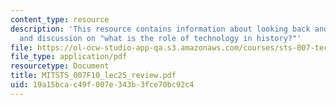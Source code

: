 ```yaml
---
content_type: resource
description: 'This resource contains information about looking back and beyond: presentations
  and discussion on "what is the role of technology in history?"'
file: https://ol-ocw-studio-app-qa.s3.amazonaws.com/courses/sts-007-technology-in-history-fall-2010/19a15bcac49f007e343b3fce70bc92c4_MITSTS_007F10_lec25_review.pdf
file_type: application/pdf
resourcetype: Document
title: MITSTS_007F10_lec25_review.pdf
uid: 19a15bca-c49f-007e-343b-3fce70bc92c4
---
```


